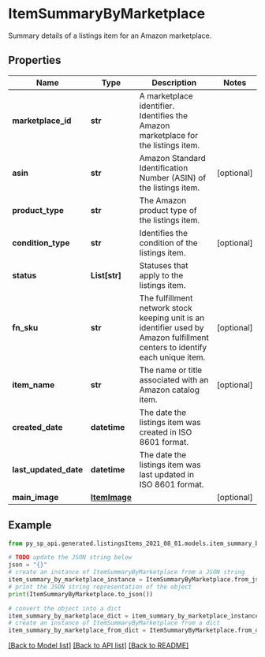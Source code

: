 # ItemSummaryByMarketplace

Summary details of a listings item for an Amazon marketplace.

## Properties

Name | Type | Description | Notes
------------ | ------------- | ------------- | -------------
**marketplace_id** | **str** | A marketplace identifier. Identifies the Amazon marketplace for the listings item. | 
**asin** | **str** | Amazon Standard Identification Number (ASIN) of the listings item. | [optional] 
**product_type** | **str** | The Amazon product type of the listings item. | 
**condition_type** | **str** | Identifies the condition of the listings item. | [optional] 
**status** | **List[str]** | Statuses that apply to the listings item. | 
**fn_sku** | **str** | The fulfillment network stock keeping unit is an identifier used by Amazon fulfillment centers to identify each unique item. | [optional] 
**item_name** | **str** | The name or title associated with an Amazon catalog item. | [optional] 
**created_date** | **datetime** | The date the listings item was created in ISO 8601 format. | 
**last_updated_date** | **datetime** | The date the listings item was last updated in ISO 8601 format. | 
**main_image** | [**ItemImage**](ItemImage.md) |  | [optional] 

## Example

```python
from py_sp_api.generated.listingsItems_2021_08_01.models.item_summary_by_marketplace import ItemSummaryByMarketplace

# TODO update the JSON string below
json = "{}"
# create an instance of ItemSummaryByMarketplace from a JSON string
item_summary_by_marketplace_instance = ItemSummaryByMarketplace.from_json(json)
# print the JSON string representation of the object
print(ItemSummaryByMarketplace.to_json())

# convert the object into a dict
item_summary_by_marketplace_dict = item_summary_by_marketplace_instance.to_dict()
# create an instance of ItemSummaryByMarketplace from a dict
item_summary_by_marketplace_from_dict = ItemSummaryByMarketplace.from_dict(item_summary_by_marketplace_dict)
```
[[Back to Model list]](../README.md#documentation-for-models) [[Back to API list]](../README.md#documentation-for-api-endpoints) [[Back to README]](../README.md)



